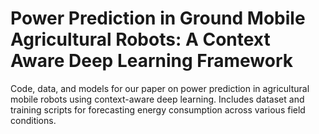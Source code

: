 # Power Prediction in Ground Mobile Agricultural Robots: A Context Aware Deep Learning Framework
Code, data, and models for our paper on power prediction in agricultural mobile robots using context-aware deep learning. Includes dataset and training scripts for forecasting energy consumption across various field conditions.
